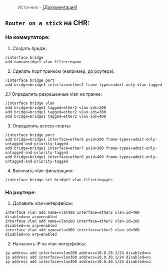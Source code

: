 > Источник - [[Документация]](https://help.mikrotik.com/docs/spaces/ROS/pages/328068/Bridging+and+Switching#BridgingandSwitching-VLANExample-TrunkandAccessPorts)
## `Router on a stick` на CHR:

### На коммутаторе:
1. Создать бридж:
```routeros
/interface bridge
add name=bridge1 vlan-filtering=no
```

2. Сделать порт транком (например, до роутера):
```routeros
/interface bridge port
add bridge=bridge1 interface=ether2 frame-types=admit-only-vlan-tagged
```

2.1 Определить разрешенные vlan на транке:
```routeros
/interface bridge vlan
add bridge=bridge1 tagged=ether2 vlan-ids=200 
add bridge=bridge1 tagged=ether2 vlan-ids=300
add bridge=bridge1 tagged=ether2 vlan-ids=400
```

3. Определить access-порты:
```routeros
/interface bridge port
add bridge=bridge1 interface=ether6 pvid=200 frame-types=admit-only-untagged-and-priority-tagged
add bridge=bridge1 interface=ether7 pvid=300 frame-types=admit-only-untagged-and-priority-tagged
add bridge=bridge1 interface=ether8 pvid=400 frame-types=admit-only-untagged-and-priority-tagged
```

4. Включить vlan-фильтрацию:
```routeros
/interface bridge set bridge1 vlan-filtering=yes
```

### На роутере:
1. Добавить vlan-интерфейсы:
```routeros
interface vlan add name=vlan400 interface=ether2 vlan-id=400 disabled=no arp=enabled
interface vlan add name=vlan200 interface=ether2 vlan-id=200 disabled=no arp=enabled
interface vlan add name=vlan300 interface=ether2 vlan-id=300 disabled=no arp=enabled
```

2. Назначить IP на vlan-интерфейсы:
```routeros
ip address add interface=vlan200 address=10.0.20.1/24 disabled=no
ip address add interface=vlan300 address=10.0.30.1/24 disabled=no
ip address add interface=vlan400 address=10.0.40.1/24 disabled=no
```